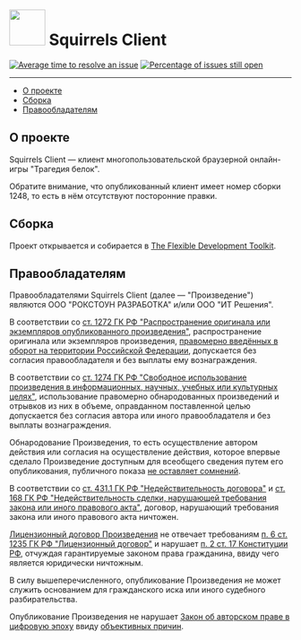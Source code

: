 # <img src="https://isoviet.github.io/media/icons/nut/icon.svg" height="64"> Squirrels Client

[![Average time to resolve an issue](http://isitmaintained.com/badge/resolution/isoviet/sq-client.svg)](http://isitmaintained.com/project/isoviet/sq-client "Average time to resolve an issue") [![Percentage of issues still open](http://isitmaintained.com/badge/open/isoviet/sq-client.svg)](http://isitmaintained.com/project/isoviet/sq-client "Percentage of issues still open")

--------------

* [О проекте](#о-проекте)
* [Сборка](#сборка)
* [Правообладателям](#правообладателям)

## О проекте
Squirrels Client — клиент многопользовательской браузерной онлайн-игры "Трагедия белок".

Обратите внимание, что опубликованный клиент имеет номер сборки 1248, то есть в нём отсутствуют посторонние правки.

## Сборка
Проект открывается и собирается в [The Flexible Development Toolkit](https://fdt.powerflasher.com/).

## Правообладателям
Правообладателями Squirrels Client (далее — "Произведение") являются ООО "РОКСТОУН РАЗРАБОТКА" и/или ООО "ИТ Решения".

В соответствии со [ст. 1272 ГК РФ "Распространение оригинала или экземпляров опубликованного произведения"](https://www.consultant.ru/document/cons_doc_LAW_64629/4196a25c535129cb15bc719721993fd8acedbf3a/), распространение оригинала или экземпляров произведения, [правомерно введённых в оборот на территории Российской Федерации](https://www.consultant.ru/document/cons_doc_LAW_64629/ca5bad21533745bc8f4ad6f42607820dd60a1436/), допускается без согласия правообладателя и без выплаты ему вознаграждения.

В соответствии со [ст. 1274 ГК РФ "Свободное использование произведения в информационных, научных, учебных или культурных целях"](https://www.consultant.ru/document/cons_doc_LAW_64629/84bbd636598a59112a4fe972432343dd4f51da1d/), использование правомерно обнародованных произведений и отрывков из них в объеме, оправданном поставленной целью допускается без согласия автора или иного правообладателя и без выплаты вознаграждения.

Обнародование Произведения, то есть осуществление автором действия или согласия на осуществление действия, которое впервые сделало Произведение доступным для всеобщего сведения путем его опубликования, публичного показа [не оставляет сомнений](https://web.archive.org/web/20230123122746/https://github.com/ROCKSTONEDEV/squirrels_client).

В соответствии со [ст. 431.1 ГК РФ "Недействительность договора"](https://www.consultant.ru/document/cons_doc_LAW_5142/30c283c35a52d0487d7a406b656bac2d8e8d3f50/) и [ст. 168 ГК РФ "Недействительность сделки, нарушающей требования закона или иного правового акта"](https://www.consultant.ru/document/cons_doc_LAW_5142/183678d2113457065c42784a5633890012a9a37c/), договор, нарушающий требования закона или иного правового акта ничтожен.

[Лицензионный договор Произведения](https://github.com/isoviet/sq-client/blob/master/LICENSE.md) не отвечает требованиям [п. 6 ст. 1235 ГК РФ "Лицензионный договор"](https://www.consultant.ru/document/cons_doc_LAW_64629/640cbca01ece35bc535ffe5e6d96b7988d2daf6b/) и нарушает [п. 2 ст. 17 Конституции РФ](https://www.consultant.ru/document/cons_doc_LAW_28399/d94e831070f1b26a082b3517d51e9e4c348fc419/), отчуждая гарантируемые законом права гражданина, ввиду чего является юридически ничтожным.

В силу вышеперечисленного, опубликование Произведения не может служить основанием для гражданского иска или иного судебного разбирательства.

Опубликование Произведения не нарушает [Закон об авторском праве в цифровую эпоху](https://ru.wikipedia.org/wiki/Digital_Millennium_Copyright_Act) ввиду [объективных причин](https://ru.wikipedia.org/wiki/Добросовестное_использование).